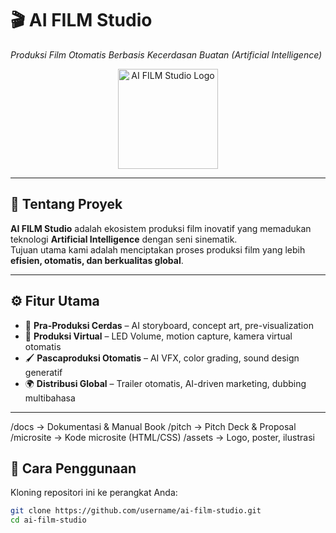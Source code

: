 # 🎬 AI FILM Studio
*Produksi Film Otomatis Berbasis Kecerdasan Buatan (Artificial Intelligence)*

<p align="center">
  <img src="https://via.placeholder.com/200x200.png?text=AI+Film+Studio+Logo" width="160" alt="AI FILM Studio Logo">
</p>

---

## 🌟 Tentang Proyek
**AI FILM Studio** adalah ekosistem produksi film inovatif yang memadukan teknologi **Artificial Intelligence** dengan seni sinematik.  
Tujuan utama kami adalah menciptakan proses produksi film yang lebih **efisien, otomatis, dan berkualitas global**.

---

## ⚙️ Fitur Utama
- 🎨 **Pra-Produksi Cerdas** – AI storyboard, concept art, pre-visualization  
- 🎥 **Produksi Virtual** – LED Volume, motion capture, kamera virtual otomatis  
- 🖌️ **Pascaproduksi Otomatis** – AI VFX, color grading, sound design generatif  
- 🌍 **Distribusi Global** – Trailer otomatis, AI-driven marketing, dubbing multibahasa  

---

/docs       -> Dokumentasi & Manual Book
/pitch      -> Pitch Deck & Proposal
/microsite  -> Kode microsite (HTML/CSS)
/assets     -> Logo, poster, ilustrasi


## 🚀 Cara Penggunaan
Kloning repositori ini ke perangkat Anda:

```bash
git clone https://github.com/username/ai-film-studio.git
cd ai-film-studio
